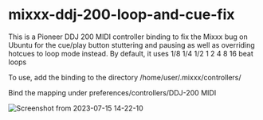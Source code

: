 # mixxx-ddj-200-loop-and-cue-fix
This is a Pioneer DDJ 200 MIDI controller binding to fix the Mixxx bug on Ubuntu for the cue/play button stuttering and pausing as well as overriding hotcues to loop mode instead. 
By default, it uses 1/8 1/4 1/2 1 2 4 8 16 beat loops


To use, add the binding to the directory /home/user/.mixxx/controllers/ 

Bind the mapping under preferences/controllers/DDJ-200 MIDI



![Screenshot from 2023-07-15 14-22-10](https://github.com/evanc18/mixxx-ddj-200-loop-and-cue-fix/assets/53269886/ac5ccebe-152b-41e7-8e16-d776f35e1221)
